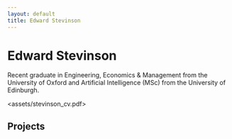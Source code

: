 ```yaml
---
layout: default
title: Edward Stevinson
---
```


# Edward Stevinson

Recent graduate in Engineering, Economics & Management from the University of Oxford and Artificial Intelligence (MSc) from the University of Edinburgh.

<assets/stevinson_cv.pdf>


## Projects
